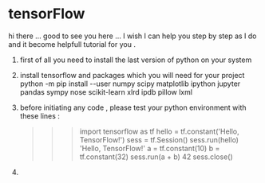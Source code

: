# tensorFlow

hi there ... good to see you here ... I wish I can help you step by step as I do and it become helpfull tutorial for you . 
1. first of all you need to install the last version of python on your system

2. install tensorflow and packages which you will need for your project
    python -m pip install --user numpy scipy matplotlib ipython jupyter pandas sympy nose scikit-learn xlrd ipdb pillow lxml

3. before initiating any code , please test your python environment with these lines :
    >>> import tensorflow as tf
    >>> hello = tf.constant('Hello, TensorFlow!')
    >>> sess = tf.Session()
    >>> sess.run(hello)
    'Hello, TensorFlow!'
    >>> a = tf.constant(10)
    >>> b = tf.constant(32)
    >>> sess.run(a + b)
    42
    >>> sess.close()
    
4.     
    

